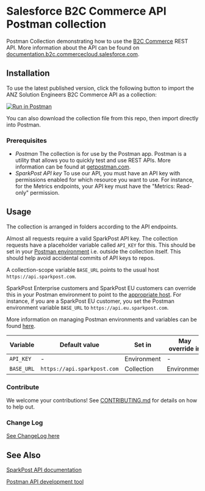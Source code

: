 # Salesforce B2C Commerce API Postman collection

Postman Collection demonstrating how to use the [B2C Commerce](https://www.salesforce.com/au/products/commerce-cloud/ecommerce/) REST API.
More information about the API can be found on [documentation.b2c.commercecloud.salesforce.com](https://documentation.b2c.commercecloud.salesforce.com/DOC2/index.jsp?topic=%2Fcom.demandware.dochelp%2FOCAPI%2Fcurrent%2Fdata%2FResources%2FCatalogs.html).

## Installation

To use the latest published version, click the following button to import the ANZ Solution Engineers B2C Commerce API as a collection:

[![Run in Postman](https://s3.amazonaws.com/postman-static/run-button.png)](https://app.getpostman.com/run-collection/5d9ae743a661a15d64bb)

You can also download the collection file from this repo, then import directly into Postman.

### Prerequisites

- *Postman* The collection is for use by the Postman app. Postman is a utility that allows you to quickly test and use REST APIs. More information can be found at [getpostman.com](https://www.getpostman.com/).
- *SparkPost API key* To use our API, you must have an API key with permissions enabled for which resource you want to use. For instance, for the Metrics endpoints, your API key must have the "Metrics: Read-only" permission.

## Usage

The collection is arranged in folders according to the API endpoints.

Almost all requests require a valid SparkPost API key.  The collection requests have a placeholder variable called `API_KEY` for this.
This should be set in your [Postman environment](https://www.getpostman.com/docs/v6/postman/environments_and_globals/manage_environments) i.e. outside the collection itself. This should help avoid accidental commits of API keys to repos.

A collection-scope variable `BASE_URL` points to the usual host `https://api.sparkpost.com`.

SparkPost Enterprise customers and SparkPost EU customers can override this in your Postman environment to point to the [appropriate host](https://developers.sparkpost.com/api/index.html#header-api-endpoints).
For instance, if you are a SparkPost EU customer, you set the Postman environment variable `BASE_URL` to `https://api.eu.sparkpost.com`.

More information on managing Postman environments and variables can be found [here](https://www.getpostman.com/docs/v6/postman/environments_and_globals/variables).

|Variable  |Default value               |Set in         |May override in  |Example|
|----------|----------------------------|---------------|-----------------|-------|
|`API_KEY` |-                           |Environment    |-                |-      |
|`BASE_URL`|`https://api.sparkpost.com` |Collection     |Environment      |`https://api.eu.sparkpost.com`|

### Contribute

We welcome your contributions!  See [CONTRIBUTING.md](CONTRIBUTING.md) for details on how to help out.

### Change Log

[See ChangeLog here](CHANGELOG.md)

## See Also

[SparkPost API documentation](https://developers.sparkpost.com/api/)

[Postman API development tool](https://www.getpostman.com/)
